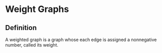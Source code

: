 # Weight Graphs

## Definition

A weighted graph is a graph whose each edge is assigned a nonnegative number, called its weight.